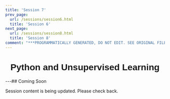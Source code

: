 ```yaml
---
title: 'Session 7'
prev_page:
  url: /sessions/session6.html
  title: 'Session 6'
next_page:
  url: /sessions/session8.html
  title: 'Session 8'
comment: "***PROGRAMMATICALLY GENERATED, DO NOT EDIT. SEE ORIGINAL FILES IN /content***"
---
```

<h1  style="font-family:  Verdana,  Geneva,  sans-serif;  text-align:center">Python  and  Unsupervised  Learning</h1> 
---##  Coming  Soon 
 
Session  content  is  being  updated.  Please  check  back.
